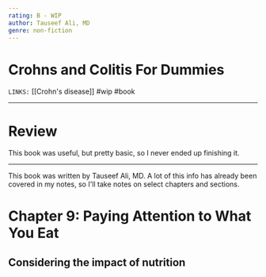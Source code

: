 ```yaml
---
rating: B - WIP
author: Tauseef Ali, MD
genre: non-fiction
---
```

# Crohns and Colitis For Dummies 
`LINKS:` [[Crohn's disease]]
#wip #book 

---
# Review
This book was useful, but pretty basic, so I never ended up finishing it. 

---
This book was written by Tauseef Ali, MD. A lot of this info has already been covered in my notes, so I'll take notes on select chapters and sections. 

# Chapter 9: Paying Attention to What You Eat
## Considering the impact of nutrition
